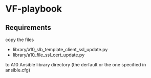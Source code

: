 # VF-playbook


Requirements
------------

copy  the files 
 -  library/a10_slb_template_client_ssl_update.py
 -  library/a10_file_ssl_cert_update.py

to A10 Ansible  library directory (the derfault or the one specified in ansible.cfg)

